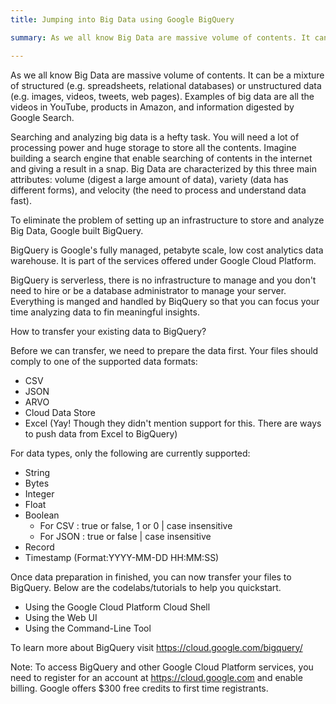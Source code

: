 ```yaml
---
title: Jumping into Big Data using Google BigQuery

summary: As we all know Big Data are massive volume of contents. It can be a mixture of structured (e.g. spreadsheets, relational databases) or unstructured data (e.g. images, videos, tweets, web pages)

---
```


As we all know Big Data are massive volume of contents. It can be a mixture of structured (e.g. spreadsheets, relational databases) or unstructured data (e.g. images, videos, tweets, web pages). Examples of big data are all the videos in YouTube, products in Amazon, and information digested by Google Search. 

Searching and analyzing big data is a hefty task. You will need a lot of processing power and huge storage to store all the contents. Imagine building a search engine that enable searching of contents in the internet and giving a result in a snap. Big Data are characterized by this three main attributes: volume (digest a large amount of data), variety (data has different forms), and velocity (the need to process and understand data fast). 

To eliminate the problem of setting up an infrastructure to store and analyze Big Data, Google built BigQuery.

BigQuery is Google's fully managed, petabyte scale, low cost analytics data warehouse. It is part of the services offered under Google Cloud Platform.

BigQuery is serverless, there is no infrastructure to manage and you don't need to hire or be a database administrator to manage your server. Everything is manged and handled by BiqQuery so that you can focus your time analyzing data to fin meaningful insights. 

How to transfer your existing data to BigQuery?  

Before we can transfer, we need to prepare the data first. Your files should comply to one of the supported data formats:

- CSV 
- JSON 
- ARVO
- Cloud Data Store
- Excel (Yay! Though they didn't mention support for this. There are ways to push data from Excel to BigQuery)



For data types, only the following are currently supported:

- String
- Bytes
- Integer
- Float
- Boolean
  - For CSV : true or false, 1 or 0 | case insensitive
  - For JSON : true or false | case insensitive
- Record
- Timestamp (Format:YYYY-MM-DD HH:MM:SS)



Once data preparation in finished, you can now transfer your files to BigQuery. Below are the codelabs/tutorials to help you quickstart.

- Using the Google Cloud Platform Cloud Shell
- Using the Web UI
- Using the Command-Line Tool



To learn more about BigQuery visit https://cloud.google.com/bigquery/

Note: To access BigQuery and other Google Cloud Platform services, you need to register for an account at https://cloud.google.com and enable billing. Google offers $300 free credits to first time registrants.